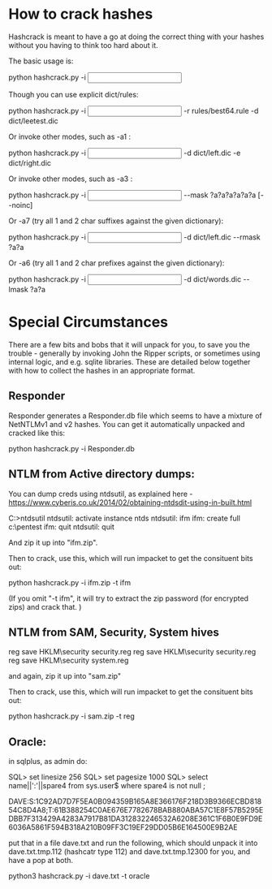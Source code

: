 # How to crack hashes 

Hashcrack is meant to have a go at doing the correct thing with your hashes without you having to think too hard about it.

The basic usage is:

   python hashcrack.py -i <input file> 

Though you can use explicit dict/rules:

   python hashcrack.py -i <input file> -r rules/best64.rule -d dict/leetest.dic

Or invoke other modes, such as -a1 :

   python hashcrack.py -i <input file> -d dict/left.dic -e dict/right.dic

Or invoke other modes, such as -a3 :

   python hashcrack.py -i <input file> --mask ?a?a?a?a?a?a [--noinc]

Or -a7 (try all 1 and 2 char suffixes against the given dictionary):

   python hashcrack.py -i <input file> -d dict/left.dic --rmask ?a?a

Or -a6 (try all 1 and 2 char prefixes against the given dictionary):

   python hashcrack.py -i <input file> -d dict/words.dic --lmask ?a?a


# Special Circumstances

There are a few bits and bobs that it will unpack for you, to save you the trouble - generally by invoking John the Ripper scripts, or sometimes using internal logic, and e.g. sqlite libraries. These are detailed below together with how to collect the hashes in an appropriate format.


## Responder 

Responder generates a Responder.db file which seems to have a mixture of NetNTLMv1 and v2 hashes. You can get it automatically unpacked and cracked like this:

   python hashcrack.py -i Responder.db


## NTLM from Active directory dumps: 

You can dump creds using ntdsutil, as explained here - https://www.cyberis.co.uk/2014/02/obtaining-ntdsdit-using-in-built.html

   C:\>ntdsutil
   ntdsutil: activate instance ntds
   ntdsutil: ifm
   ifm: create full c:\pentest
   ifm: quit
   ntdsutil: quit

And zip it up into "ifm.zip".

Then to crack, use this, which will run impacket to get the consituent bits out: 

   python hashcrack.py -i ifm.zip -t ifm

(If you omit "-t ifm", it will try to extract the zip password (for encrypted zips) and crack that. )

## NTLM from SAM, Security, System hives

   reg save HKLM\security security.reg
   reg save HKLM\security security.reg
   reg save HKLM\security system.reg

and again, zip it up into "sam.zip"

Then to crack, use this, which will run impacket to get the consituent bits out: 

   python hashcrack.py -i sam.zip -t reg


## Oracle: 

in sqlplus, as admin do: 

   SQL> set linesize 256
   SQL> set pagesize 1000
   SQL> select name||':'||spare4 from sys.user$ where spare4 is not null ;

   DAVE:S:1C92AD7D7F5EA0B094359B165A8E366176F218D3B9366ECBD81854C8D4A8;T:61B388254C0AE676E7782678BAB880ABA57C1E8F57B5295EDBB7F313429A4283A7917B81DA312832246532A6208E361C1F6B0E9FD9E6036A5861F594B318A210B09FF3C19EF29DD05B6E164500E9B2AE

put that in a file dave.txt and run the following, which should unpack it into dave.txt.tmp.112 (hashcatr type 112) and dave.txt.tmp.12300 for you, and have a pop at both.

   python3 hashcrack.py -i dave.txt -t oracle



